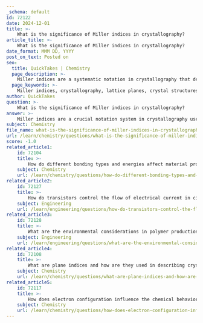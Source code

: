 ```yaml
---
_schema: default
id: 72122
date: 2024-12-01
title: >-
    What is the significance of Miller indices in crystallography?
article_title: >-
    What is the significance of Miller indices in crystallography?
date_format: MMM DD, YYYY
post_on_text: Posted on
seo:
  title: QuickTakes | Chemistry
  page_description: >-
    Miller indices are a systematic notation in crystallography that denote the orientation of lattice planes in crystal structures, crucial for identifying planes, understanding crystal symmetry, and applications in material science.
  page_keywords: >-
    Miller indices, crystallography, lattice planes, crystal structures, crystal symmetry, material science, low index planes, physical properties, chemical properties, surface phenomena
author: QuickTakes
question: >-
    What is the significance of Miller indices in crystallography?
answer: >-
    Miller indices are a crucial notation system in crystallography used to specify the orientation of lattice planes in crystal structures. They are represented by a group of three integers (h, k, l) that denote a family of parallel planes within a crystal lattice. The significance of Miller indices can be summarized as follows:\n\n1. **Identification of Planes**: Miller indices provide a systematic way to identify and describe the orientation of crystal planes. Each set of indices corresponds to a specific plane or set of parallel planes in the crystal structure, allowing for clear communication about the geometry of the crystal.\n\n2. **Reciprocal Intercepts**: The Miller indices are derived from the intercepts that a plane makes with the crystallographic axes (x, y, z). Specifically, they are the reciprocals of the fractional intercepts of the plane along these axes, with fractions cleared. For example, if a plane intersects the x-axis at 1, the y-axis at 1/2, and the z-axis at 1/3, the Miller indices would be (1, 2, 3).\n\n3. **Crystal Symmetry and Properties**: Understanding the orientation of planes through Miller indices is essential for studying the symmetry and properties of crystals. Different planes can exhibit varying physical and chemical properties, such as reactivity, cleavage, and growth patterns.\n\n4. **Low Index Planes**: Certain planes, known as low index planes (e.g., (100), (110), (111)), are particularly important in crystallography because they often represent the most stable and energetically favorable orientations in a crystal. These planes are frequently involved in surface phenomena and material properties.\n\n5. **Applications in Material Science**: Miller indices are widely used in material science and solid-state physics to analyze crystal structures, understand diffusion mechanisms, and study mechanical properties. They play a vital role in the characterization of materials and their behavior under various conditions.\n\nIn summary, Miller indices serve as a fundamental tool in crystallography, enabling scientists and engineers to describe and analyze the intricate structures of crystals effectively.
subject: Chemistry
file_name: what-is-the-significance-of-miller-indices-in-crystallography.md
url: /learn/chemistry/questions/what-is-the-significance-of-miller-indices-in-crystallography
score: -1.0
related_article1:
    id: 72104
    title: >-
        How do different bonding types and energies affect material properties?
    subject: Chemistry
    url: /learn/chemistry/questions/how-do-different-bonding-types-and-energies-affect-material-properties
related_article2:
    id: 72127
    title: >-
        How do transistors control the flow of electrical current in circuits?
    subject: Engineering
    url: /learn/engineering/questions/how-do-transistors-control-the-flow-of-electrical-current-in-circuits
related_article3:
    id: 72128
    title: >-
        What are the environmental considerations in polymer production?
    subject: Engineering
    url: /learn/engineering/questions/what-are-the-environmental-considerations-in-polymer-production
related_article4:
    id: 72108
    title: >-
        What are plane indices and how are they used in describing crystal structures?
    subject: Chemistry
    url: /learn/chemistry/questions/what-are-plane-indices-and-how-are-they-used-in-describing-crystal-structures
related_article5:
    id: 72117
    title: >-
        How does electron configuration influence the chemical behavior of elements?
    subject: Chemistry
    url: /learn/chemistry/questions/how-does-electron-configuration-influence-the-chemical-behavior-of-elements
---
```


&nbsp;